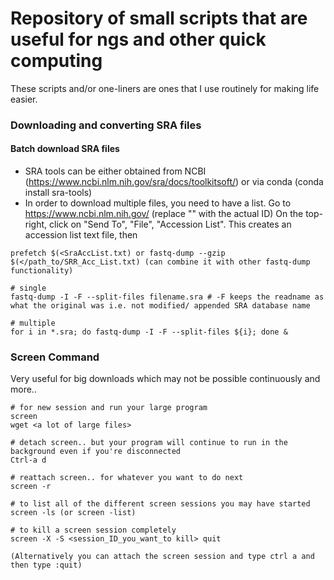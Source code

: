 # Repository of small scripts that are useful for ngs and other quick computing
These scripts and/or one-liners are ones that I use routinely for making life easier.


### Downloading and converting SRA files
#### Batch download SRA files
- SRA tools can be either obtained from NCBI (https://www.ncbi.nlm.nih.gov/sra/docs/toolkitsoft/) or via conda (conda install sra-tools)
- In order to download multiple files, you need to have a list. Go to https://www.ncbi.nlm.nih.gov/<SRA ID> (replace "<SRA ID>" with the actual ID) On the top-right, click on "Send To", "File", "Accession List".
This creates an accession list text file, then
  
```
prefetch $(<SraAccList.txt) or fastq-dump --gzip $(</path_to/SRR_Acc_List.txt) (can combine it with other fastq-dump functionality)

# single
fastq-dump -I -F --split-files filename.sra # -F keeps the readname as what the original was i.e. not modified/ appended SRA database name

# multiple
for i in *.sra; do fastq-dump -I -F --split-files ${i}; done &

```

### Screen Command
Very useful for big downloads which may not be possible continuously and more..

```
# for new session and run your large program
screen 
wget <a lot of large files>

# detach screen.. but your program will continue to run in the background even if you're disconnected
Ctrl-a d 

# reattach screen.. for whatever you want to do next
screen -r 

# to list all of the different screen sessions you may have started
screen -ls (or screen -list)

# to kill a screen session completely
screen -X -S <session_ID_you_want_to kill> quit

(Alternatively you can attach the screen session and type ctrl a and then type :quit)

```

### 
